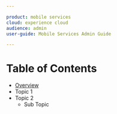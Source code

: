 ```yaml
---

product: mobile services
cloud: experience cloud
audience: admin
user-guide: Mobile Services Admin Guide

---
```


# Table of Contents

+ [Overview](overview.md)
+ Topic 1
+ Topic 2
    + Sub Topic
